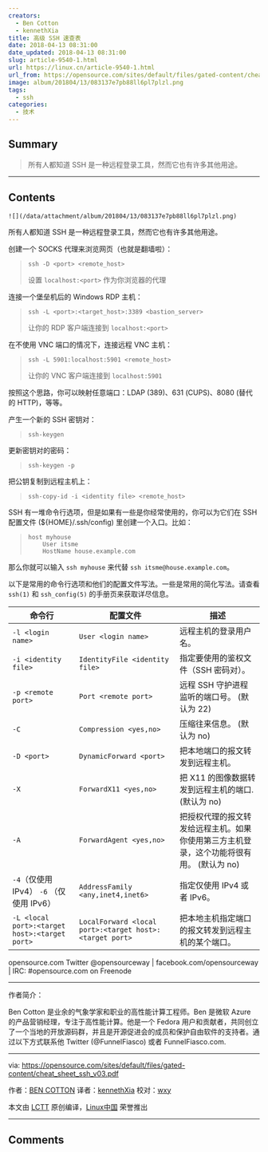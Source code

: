 ```yaml
---
creators:
  - Ben Cotton
  - kennethXia
title: 高级 SSH 速查表
date: 2018-04-13 08:31:00
date_updated: 2018-04-13 08:31:00
slug: article-9540-1.html
url: https://linux.cn/article-9540-1.html
url_from: https://opensource.com/sites/default/files/gated-content/cheat_sheet_ssh_v03.pdf
image: album/201804/13/083137e7pb88ll6pl7plzl.png
tags:
  - ssh
categories:
  - 技术
---
```


## Summary

> 所有人都知道 SSH 是一种远程登录工具，然而它也有许多其他用途。

***

<!-- more -->

## Contents

`![](/data/attachment/album/201804/13/083137e7pb88ll6pl7plzl.png)`

所有人都知道 SSH 是一种远程登录工具，然而它也有许多其他用途。

创建一个 SOCKS 代理来浏览网页（也就是翻墙啦）：

> 
> 
> ```
> ssh -D <port> <remote_host>
> 
> ```
> 
> 设置 `localhost:<port>` 作为你浏览器的代理
> 
> 
> 

连接一个堡垒机后的 Windows RDP 主机：

> 
> 
> ```
> ssh -L <port>:<target_host>:3389 <bastion_server> 
> 
> ```
> 
> 让你的 RDP 客户端连接到 `localhost:<port>`
> 
> 
> 

在不使用 VNC 端口的情况下，连接远程 VNC 主机：

> 
> 
> ```
> ssh -L 5901:localhost:5901 <remote_host> 
> 
> ```
> 
> 让你的 VNC 客户端连接到 `localhost:5901`
> 
> 
> 

按照这个思路，你可以映射任意端口：LDAP (389)、631 (CUPS)、8080 (替代的 HTTP)，等等。

产生一个新的 SSH 密钥对：

> 
> 
> ```
> ssh-keygen
> 
> ```
> 
> 

更新密钥对的密码：

> 
> 
> ```
> ssh-keygen -p
> 
> ```
> 
> 

把公钥复制到远程主机上：

> 
> 
> ```
> ssh-copy-id -i <identity file> <remote_host>
> 
> ```
> 
> 

SSH 有一堆命令行选项，但是如果有一些是你经常使用的，你可以为它们在 SSH 配置文件 (${HOME}/.ssh/config) 里创建一个入口。比如：

> 
> 
> ```
> host myhouse 
>     User itsme 
>     HostName house.example.com
> 
> ```
> 
> 

那么你就可以输入 `ssh myhouse` 来代替 `ssh itsme@house.example.com`。

以下是常用的命令行选项和他们的配置文件写法。一些是常用的简化写法。请查看 `ssh(1)` 和 `ssh_config(5)` 的手册页来获取详尽信息。

| 命令行 | 配置文件 | 描述 |
| --- | --- | --- |
| `-l <login name>` | `User <login name>` | 远程主机的登录用户名。 |
| `-i <identity file>` | `IdentityFile <identity file>` | 指定要使用的鉴权文件（SSH 密码对）。 |
| `-p <remote port>` | `Port <remote port>` | 远程 SSH 守护进程监听的端口号。 (默认为 22) |
| `-C` | `Compression <yes,no>` | 压缩往来信息。 (默认为 no) |
| `-D <port>` | `DynamicForward <port>` | 把本地端口的报文转发到远程主机。 |
| `-X` | `ForwardX11 <yes,no>` | 把 X11 的图像数据转发到远程主机的端口. (默认为 no) |
| `-A` | `ForwardAgent <yes,no>` | 把授权代理的报文转发给远程主机。如果你使用第三方主机登录，这个功能将很有用。 (默认为 no) |
| `-4`（仅使用 IPv4） `-6` （仅使用 IPv6） | `AddressFamily <any,inet4,inet6>` | 指定仅使用 IPv4 或者 IPv6。 |
| `-L <local port>:<target host>:<target port>` | `LocalForward <local port>:<target host>:<target port>` | 把本地主机指定端口的报文转发到远程主机的某个端口。 |

opensource.com Twitter @opensourceway | facebook.com/opensourceway | IRC: #opensource.com on Freenode

---

作者简介：

Ben Cotton 是业余的气象学家和职业的高性能计算工程师。Ben 是微软 Azure 的产品营销经理，专注于高性能计算。他是一个 Fedora 用户和贡献者，共同创立了一个当地的开放源码群，并且是开源促进会的成员和保护自由软件的支持者。通过以下方式联系他 Twitter (@FunnelFiasco) 或者 FunnelFiasco.com.

---

via: <https://opensource.com/sites/default/files/gated-content/cheat_sheet_ssh_v03.pdf>

作者：[BEN COTTON](https://opensource.com/users/bcotton) 译者：[kennethXia](https://github.com/kennethXia) 校对：[wxy](https://github.com/wxy)

本文由 [LCTT](https://github.com/LCTT/TranslateProject) 原创编译，[Linux中国](https://linux.cn/) 荣誉推出

***

## Comments
